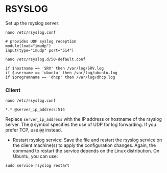 # RSYSLOG

Set up the rsyslog server:

````
nano /etc/rsyslog.conf
````

````
# provides UDP syslog reception
module(load="imudp")
input(type="imudp" port="514")
````

````
nano /etc/rsyslog.d/50-default.conf
````

````
if $hostname == 'SRV' then /var/log/SRV.log
if $username == 'ubuntu' then /var/log/ubuntu.log
if $programname == 'dhcp' then /var/log/dhcp.log
````

### Client

````
nano /etc/rsyslog.conf
````

````
*.* @server_ip_address:514
````

Replace ``server_ip_address`` with the IP address or hostname of the rsyslog server. The ``@`` symbol specifies the use of UDP for log forwarding. If you prefer TCP, use ``@@`` instead.

- Restart rsyslog service: Save the file and restart the rsyslog service on the client machine(s) to apply the configuration changes. Again, the command to restart the service depends on the Linux distribution. On Ubuntu, you can use:

````
sudo service rsyslog restart
````
